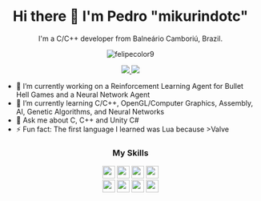 <h1 align='center'> Hi there 👋 I'm Pedro "mikurindotc"</h1>
<p align='center'>
  I'm a C/C++ developer from Balneário Camboriú, Brazil.
</p>
<p align="center"><img align="center" src="https://github-readme-stats-gamma-teal.vercel.app/api/top-langs/?username=k1tsunee&hide=javascript,html,css" alt="felipecolor9" /></p>
<p align='center'>
  <a href="https://www.linkedin.com/in/pedro-benedetti-28b624162/">
    <img src="https://img.shields.io/badge/linkedin-%230077B5.svg?&style=for-the-badge&logo=linkedin&logoColor=white" />
  </a>
  <a href="https://twitter.com/mikurindotc/">
    <img src="https://img.shields.io/badge/Twitter-1da1f2?style=for-the-badge&logo=twitter&logoColor=white" />
  </a>
</p>

- 🔭 I’m currently working on a Reinforcement Learning Agent for Bullet Hell Games and a Neural Network Agent
- 🌱 I’m currently learning C/C++, OpenGL/Computer Graphics, Assembly, AI, Genetic Algorithms, and Neural Networks  
- 💬 Ask me about C, C++ and Unity C#  
- ⚡ Fun fact: The first language I learned was Lua because >Valve  

<h3 align='center'>My Skills</h3>

<p align="center">
<img src="https://img.shields.io/badge/C-555555?style=for-the-badge&logo=c&logoColor=white" height="25"/>
<img src="https://img.shields.io/badge/C++-f34b7d?style=for-the-badge&logo=cplusplus&logoColor=white" height="25"/>
<img src="https://img.shields.io/badge/Lua-000080?style=for-the-badge&logo=lua&logoColor=white" height="25"/>
<img src="https://img.shields.io/badge/CMake-858585?style=for-the-badge&logo=cmake&logoColor=white" height="25"/> 
<br>
<img src="https://img.shields.io/badge/Python-3572a5?style=for-the-badge&logo=python&logoColor=white" height="25"/>  
<img src="https://img.shields.io/badge/Git-F05032?style=for-the-badge&logo=git&logoColor=white" height="25"/>
<img src="https://img.shields.io/badge/Mathematics-cb0000?style=for-the-badge&logo=Apostrophe&logoColor=white" height="25"/>
<img src="https://img.shields.io/badge/Unity3D%20C%23-178600?style=for-the-badge&logo=unity&logoColor=white" height="25"/>
</p>

